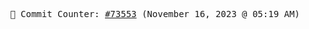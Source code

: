 <p align="center">
    <samp>
        📮 Commit Counter: <a href="https://github.com/Javascript-void0/Javascript-void0/commits/main">#73553</a> (November 16, 2023 @ 05:19 AM)
    </samp>
</p>